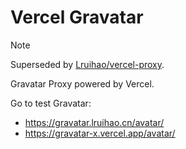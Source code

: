 # Vercel Gravatar

> [!NOTE]
> Superseded by [Lruihao/vercel-proxy](https://github.com/Lruihao/vercel-proxy).

Gravatar Proxy powered by Vercel.

Go to test Gravatar:

- <https://gravatar.lruihao.cn/avatar/>
- <https://gravatar-x.vercel.app/avatar/>
